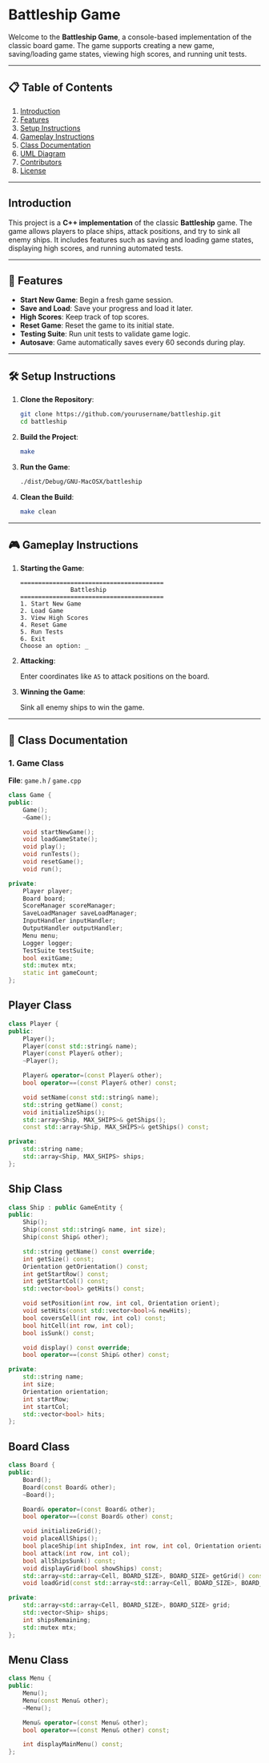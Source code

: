 # **Battleship Game**

Welcome to the **Battleship Game**, a console-based implementation of the classic board game. The game supports creating a new game, saving/loading game states, viewing high scores, and running unit tests.

---

## 📋 **Table of Contents**

1. [Introduction](#introduction)  
2. [Features](#features)  
3. [Setup Instructions](#setup-instructions)  
4. [Gameplay Instructions](#gameplay-instructions)  
5. [Class Documentation](#class-documentation)  
6. [UML Diagram](#uml-diagram)  
7. [Contributors](#contributors)  
8. [License](#license)  

---

## **Introduction**

This project is a **C++ implementation** of the classic **Battleship** game. The game allows players to place ships, attack positions, and try to sink all enemy ships. It includes features such as saving and loading game states, displaying high scores, and running automated tests.

---

## 🌟 **Features**

- **Start New Game**: Begin a fresh game session.  
- **Save and Load**: Save your progress and load it later.  
- **High Scores**: Keep track of top scores.  
- **Reset Game**: Reset the game to its initial state.  
- **Testing Suite**: Run unit tests to validate game logic.  
- **Autosave**: Game automatically saves every 60 seconds during play.  

---

## 🛠️ **Setup Instructions**

1. **Clone the Repository**:

    ```bash
    git clone https://github.com/yourusername/battleship.git
    cd battleship
    ```

2. **Build the Project**:

    ```bash
    make
    ```

3. **Run the Game**:

    ```bash
    ./dist/Debug/GNU-MacOSX/battleship
    ```

4. **Clean the Build**:

    ```bash
    make clean
    ```

---

## 🎮 **Gameplay Instructions**

1. **Starting the Game**:

    ```plaintext
    ========================================
                  Battleship               
    ========================================
    1. Start New Game
    2. Load Game
    3. View High Scores
    4. Reset Game
    5. Run Tests
    6. Exit
    Choose an option: _
    ```

2. **Attacking**:

    Enter coordinates like `A5` to attack positions on the board.

3. **Winning the Game**:

    Sink all enemy ships to win the game.

---

## 🧾 **Class Documentation**

### 1. **Game Class**

**File**: `game.h` / `game.cpp`

```cpp
class Game {
public:
    Game();
    ~Game();

    void startNewGame();
    void loadGameState();
    void play();
    void runTests();
    void resetGame();
    void run();

private:
    Player player;
    Board board;
    ScoreManager scoreManager;
    SaveLoadManager saveLoadManager;
    InputHandler inputHandler;
    OutputHandler outputHandler;
    Menu menu;
    Logger logger;
    TestSuite testSuite;
    bool exitGame;
    std::mutex mtx;
    static int gameCount;
};
```

## Player Class

```cpp
class Player {
public:
    Player();
    Player(const std::string& name);
    Player(const Player& other);
    ~Player();

    Player& operator=(const Player& other);
    bool operator==(const Player& other) const;

    void setName(const std::string& name);
    std::string getName() const;
    void initializeShips();
    std::array<Ship, MAX_SHIPS>& getShips();
    const std::array<Ship, MAX_SHIPS>& getShips() const;

private:
    std::string name;
    std::array<Ship, MAX_SHIPS> ships;
};

```
## Ship Class

```cpp
class Ship : public GameEntity {
public:
    Ship();
    Ship(const std::string& name, int size);
    Ship(const Ship& other);

    std::string getName() const override;
    int getSize() const;
    Orientation getOrientation() const;
    int getStartRow() const;
    int getStartCol() const;
    std::vector<bool> getHits() const;

    void setPosition(int row, int col, Orientation orient);
    void setHits(const std::vector<bool>& newHits);
    bool coversCell(int row, int col) const;
    bool hitCell(int row, int col);
    bool isSunk() const;

    void display() const override;
    bool operator==(const Ship& other) const;

private:
    std::string name;
    int size;
    Orientation orientation;
    int startRow;
    int startCol;
    std::vector<bool> hits;
};

```
## Board Class
```cpp
class Board {
public:
    Board();
    Board(const Board& other);
    ~Board();

    Board& operator=(const Board& other);
    bool operator==(const Board& other) const;

    void initializeGrid();
    void placeAllShips();
    bool placeShip(int shipIndex, int row, int col, Orientation orientation);
    bool attack(int row, int col);
    bool allShipsSunk() const;
    void displayGrid(bool showShips) const;
    std::array<std::array<Cell, BOARD_SIZE>, BOARD_SIZE> getGrid() const;
    void loadGrid(const std::array<std::array<Cell, BOARD_SIZE>, BOARD_SIZE>& loadedGrid);

private:
    std::array<std::array<Cell, BOARD_SIZE>, BOARD_SIZE> grid;
    std::vector<Ship> ships;
    int shipsRemaining;
    std::mutex mtx;
};
```

## Menu Class

```cpp
class Menu {
public:
    Menu();
    Menu(const Menu& other);
    ~Menu();

    Menu& operator=(const Menu& other);
    bool operator==(const Menu& other) const;

    int displayMainMenu() const;
};
```

